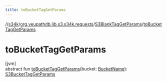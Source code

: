 ```yaml
---
title: toBucketTagGetParams
---
```

//[s34k](../../../index.html)/[org.veupathdb.lib.s3.s34k.requests](../index.html)/[S3BlankTagGetParams](index.html)/[toBucketTagGetParams](to-bucket-tag-get-params.html)



# toBucketTagGetParams



[jvm]\
abstract fun [toBucketTagGetParams](to-bucket-tag-get-params.html)(bucket: [BucketName](../../org.veupathdb.lib.s3.s34k.fields/-bucket-name/index.html)): [S3BucketTagGetParams](../../org.veupathdb.lib.s3.s34k.requests.bucket/-s3-bucket-tag-get-params/index.html)




